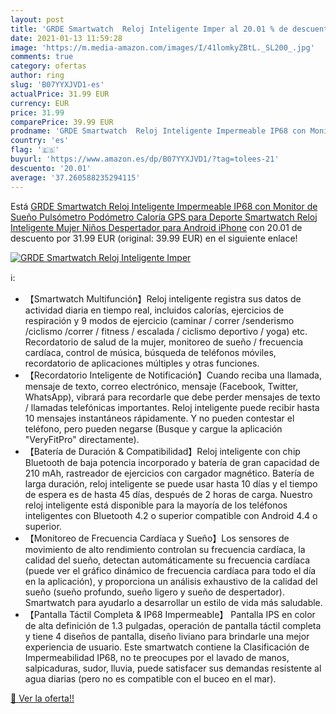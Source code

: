 ```yaml
---
layout: post
title: 'GRDE Smartwatch  Reloj Inteligente Imper al 20.01 % de descuento'
date: 2021-01-13 11:59:28
image: 'https://m.media-amazon.com/images/I/41lomkyZBtL._SL200_.jpg'
comments: true
category: ofertas
author: ring
slug: 'B07YYXJVD1-es'
actualPrice: 31.99 EUR
currency: EUR
price: 31.99
comparePrice: 39.99 EUR
prodname: 'GRDE Smartwatch  Reloj Inteligente Impermeable IP68 con Monitor de Sueño Pulsómetro Podómetro Caloría GPS para Deporte  Smartwatch Reloj Inteligente Mujer Niños Despertador para Android iPhone'
country: 'es'
flag: '🇪🇸'
buyurl: 'https://www.amazon.es/dp/B07YYXJVD1/?tag=tolees-21'
descuento: '20.01'
average: '37.260588235294115'
---
```


Está [GRDE Smartwatch  Reloj Inteligente Impermeable IP68 con Monitor de Sueño Pulsómetro Podómetro Caloría GPS para Deporte  Smartwatch Reloj Inteligente Mujer Niños Despertador para Android iPhone](https://www.amazon.es/dp/B07YYXJVD1/?tag=tolees-21) con 20.01 de descuento por 31.99 EUR (original: 39.99 EUR) en el siguiente enlace!

[![GRDE Smartwatch  Reloj Inteligente Imper](https://m.media-amazon.com/images/I/41lomkyZBtL._SL200_.jpg)](https://www.amazon.es/dp/B07YYXJVD1/?tag=tolees-21)

ℹ️:

- 【Smartwatch Multifunción】Reloj inteligente registra sus datos de actividad diaria en tiempo real, incluidos calorías, ejercicios de respiración y 9 modos de ejercicio (caminar / correr /senderismo /ciclismo /correr / fitness / escalada / ciclismo deportivo / yoga) etc. Recordatorio de salud de la mujer, monitoreo de sueño / frecuencia cardíaca, control de música, búsqueda de teléfonos móviles, recordatorio de aplicaciones múltiples y otras funciones.
- 【Recordatorio Inteligente de Notificación】Cuando reciba una llamada, mensaje de texto, correo electrónico, mensaje (Facebook, Twitter, WhatsApp), vibrará para recordarle que debe perder mensajes de texto / llamadas telefónicas importantes. Reloj inteligente puede recibir hasta 10 mensajes instantáneos rápidamente. Y no pueden contestar el teléfono, pero pueden negarse (Busque y cargue la aplicación "VeryFitPro" directamente).
- 【Batería de Duración & Compatibilidad】Reloj inteligente con chip Bluetooth de baja potencia incorporado y batería de gran capacidad de 210 mAh, rastreador de ejercicios con cargador magnético. Batería de larga duración, reloj inteligente se puede usar hasta 10 días y el tiempo de espera es de hasta 45 días, después de 2 horas de carga. Nuestro reloj inteligente está disponible para la mayoría de los teléfonos inteligentes con Bluetooth 4.2 o superior compatible con Android 4.4 o superior.
- 【Monitoreo de Frecuencia Cardíaca y Sueño】Los sensores de movimiento de alto rendimiento controlan su frecuencia cardíaca, la calidad del sueño, detectan automáticamente su frecuencia cardíaca (puede ver el gráfico dinámico de frecuencia cardíaca para todo el día en la aplicación), y proporciona un análisis exhaustivo de la calidad del sueño (sueño profundo, sueño ligero y sueño de despertador). Smartwatch para ayudarlo a desarrollar un estilo de vida más saludable.
- 【Pantalla Táctil Completa & IP68 Impermeable】 Pantalla IPS en color de alta definición de 1.3 pulgadas, operación de pantalla táctil completa y tiene 4 diseños de pantalla, diseño liviano para brindarle una mejor experiencia de usuario. Este smartwatch contiene la Clasificación de Impermeabilidad IP68, no te preocupes por el lavado de manos, salpicaduras, sudor, lluvia, puede satisfacer sus demandas resistente al agua diarias (pero no es compatible con el buceo en el mar).

[🛒 Ver la oferta!!](https://www.amazon.es/dp/B07YYXJVD1/?tag=tolees-21)
